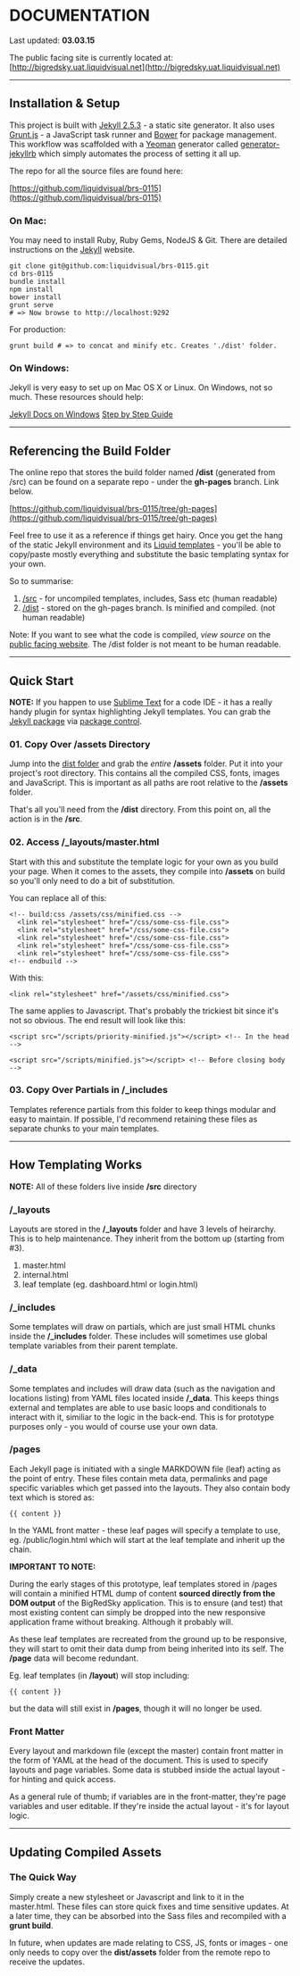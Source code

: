 # DOCUMENTATION

Last updated: **03.03.15**

The public facing site is currently located at:
[http://bigredsky.uat.liquidvisual.net](http://bigredsky.uat.liquidvisual.net)

---

## Installation &  Setup

This project is built with [Jekyll 2.5.3](http://jekyllrb.com) - a static site generator. It also uses [Grunt.js](http://gruntjs.com) - a JavaScript task runner and [Bower](http://bower.io) for package management. This workflow was scaffolded with a [Yeoman](http://yeoman.io) generator called [generator-jekyllrb](https://github.com/robwierzbowski/generator-jekyllrb) which simply automates the process of setting it all up.

The repo for all the source files are found here:

[https://github.com/liquidvisual/brs-0115](https://github.com/liquidvisual/brs-0115)

### On Mac:

You may need to install Ruby, Ruby Gems, NodeJS & Git. There are detailed instructions on the [Jekyll](http://jekyllrb.com/docs/installation/) website.

    git clone git@github.com:liquidvisual/brs-0115.git
    cd brs-0115
    bundle install
    npm install
    bower install
    grunt serve
    # => Now browse to http://localhost:9292

For production:

    grunt build # => to concat and minify etc. Creates './dist' folder.

### On Windows:

Jekyll is very easy to set up on Mac OS X or Linux. On Windows, not so much. These resources should help:

[Jekyll Docs on Windows](http://jekyllrb.com/docs/windows/#installation)
[Step by Step Guide](http://jekyll-windows.juthilo.com)

---

## Referencing the Build Folder

The online repo that stores the build folder named **/dist** (generated from /src) can be found on a separate repo - under the **gh-pages** branch. Link below.

[https://github.com/liquidvisual/brs-0115/tree/gh-pages](https://github.com/liquidvisual/brs-0115/tree/gh-pages)

Feel free to use it as a reference if things get hairy. Once you get the hang of the static Jekyll environment and its [Liquid templates](http://docs.shopify.com/themes/liquid-documentation/basics) - you'll be able to copy/paste mostly everything and substitute the basic templating syntax for your own.

So to summarise:

1. [/src](https://github.com/liquidvisual/brs-0115) - for uncompiled templates, includes, Sass etc (human readable)
2. [/dist](https://github.com/liquidvisual/brs-0115/tree/gh-pages) - stored on the gh-pages branch. Is minified and compiled. (not human readable)

Note: If you want to see what the code is compiled, *view source* on the [public facing website](http://bigredsky.uat.liquidvisual.net). The /dist folder is not meant to be human readable.

---

## Quick Start

**NOTE:** If you happen to use [Sublime Text](http://www.sublimetext.com/3) for a code IDE - it has a really handy plugin for syntax highlighting Jekyll templates. You can grab the [Jekyll package](https://sublime.wbond.net/packages/Jekyll) via [package control](https://sublime.wbond.net).

### 01. Copy Over /assets Directory

Jump into the [dist folder](https://github.com/liquidvisual/cp-beta/tree/gh-pages) and grab the *entire* **/assets** folder. Put it into your project's root directory. This contains all the compiled CSS, fonts, images and JavaScript. This is important as all paths are root relative to the **/assets** folder.

That's all you'll need from the **/dist** directory. From this point on, all the action is in the **/src**.

### 02. Access /_layouts/master.html

Start with this and substitute the template logic for your own as you build your page. When it comes to the assets, they compile into **/assets** on build so you'll only need to do a bit of substitution.

You can replace all of this:

    <!-- build:css /assets/css/minified.css -->
      <link rel="stylesheet" href="/css/some-css-file.css">
      <link rel="stylesheet" href="/css/some-css-file.css">
      <link rel="stylesheet" href="/css/some-css-file.css">
      <link rel="stylesheet" href="/css/some-css-file.css">
      <link rel="stylesheet" href="/css/some-css-file.css">
    <!-- endbuild -->

With this:

    <link rel="stylesheet" href="/assets/css/minified.css">

The same applies to Javascript. That's probably the trickiest bit since it's not so obvious. The end result will look like this:

    <script src="/scripts/priority-minified.js"></script> <!-- In the head -->

    <script src="/scripts/minified.js"></script> <!-- Before closing body -->

### 03. Copy Over Partials in /_includes

Templates reference partials from this folder to keep things modular and easy to maintain. If possible, I'd recommend retaining these files as separate chunks to your main templates.

---

## How Templating Works

**NOTE:** All of these folders live inside **/src** directory

### /_layouts

Layouts are stored in the **/_layouts** folder and have 3 levels of heirarchy. This is to help maintenance. They inherit from the bottom up (starting from #3).

1. master.html
2. internal.html
3. leaf template (eg. dashboard.html or login.html)

### /_includes

Some templates will draw on partials, which are just small HTML chunks inside the **/_includes** folder. These includes will sometimes use global template variables from their parent template.

### /_data

Some templates and includes will draw data (such as the navigation and locations listing) from YAML files located inside **/_data**. This keeps things external and templates are able to use basic loops and conditionals to interact with it, similiar to the logic in the back-end. This is for prototype purposes only - you would of course use your own data.


### /pages

Each Jekyll page is initiated with a single MARKDOWN file (leaf) acting as the point of entry. These files contain meta data, permalinks and page specific variables which get passed into the layouts. They also contain body text which is stored as:

    {{ content }}

In the YAML front matter - these leaf pages will specify a template to use, eg. /public/login.html which will start at the leaf template and inherit up the chain.

__IMPORTANT TO NOTE:__

During the early stages of this prototype, leaf templates stored in /pages will contain a minified HTML dump of content **sourced directly from the DOM output** of the BigRedSky application. This is to ensure (and test) that most existing content can simply be dropped into the new responsive application frame without breaking. Although it probably will.

As these leaf templates are recreated from the ground up to be responsive, they will start to omit their data dump from being inherited into its self. The **/page** data will become redundant.

Eg. leaf templates (in **/layout**) will stop including: 

    {{ content }}

 but the data will still exist in **/pages**, though it will no longer be used.

### Front Matter

Every layout and markdown file (except the master) contain front matter in the form of YAML at the head of the document. This is used to specify layouts and page variables. Some data is stubbed inside the actual layout - for hinting and quick access.

As a general rule of thumb; if variables are in the front-matter, they're page variables and user editable. If they're inside the actual layout - it's for layout logic.

---

## Updating Compiled Assets

### The Quick Way

Simply create a new stylesheet or Javascript and link to it in the master.html. These files can store quick fixes and time sensitive updates. At a later time, they can be absorbed into the Sass files and recompiled with a **grunt build**.

In future, when updates are made relating to CSS, JS, fonts or images - one only needs to copy over the **dist/assets** folder from the remote repo to receive the updates.